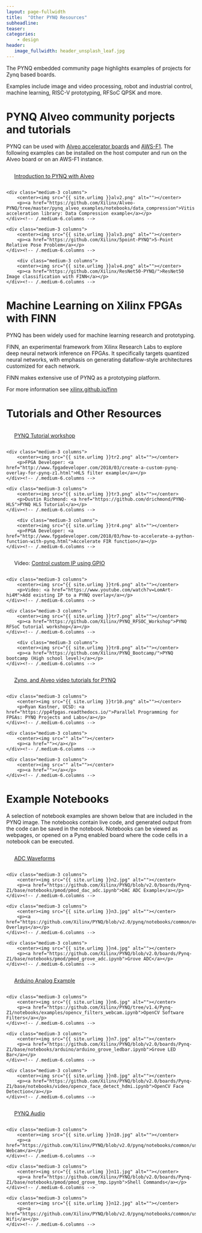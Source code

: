 ```yaml
---
layout: page-fullwidth
title:  "Other PYNQ Resources"
subheadline:
teaser: 
categories:
    - design
header:
   image_fullwidth: header_unsplash_leaf.jpg
---
```

The PYNQ embedded community page highlights examples of projects for Zynq based boards.

Examples include image and video processing, robot and industrial control, machine learning, RISC-V prototyping, RFSoC QPSK and more. 

<!--more-->
# PYNQ Alveo community porjects and tutorials

PYNQ can be used with <a href="https://www.xilinx.com/products/boards-and-kits/alveo.html">Alveo accelerator boards</a> and <a href="https://aws.amazon.com/ec2/instance-types/f1/">AWS-F1</a>. The following examples can be installed on the host computer and run on the Alveo board or on an AWS-F1 instance. 

<div class="row t60">
    <div class="medium-3 columns">
        <center><img src="{{ site.urlimg }}alv1.png" alt=""></center>
        <p><a href="https://github.com/Xilinx/Alveo-PYNQ">Introduction to PYNQ with Alveo</a></p>
    </div><!-- /.medium-6.columns -->

    <div class="medium-3 columns">
        <center><img src="{{ site.urlimg }}alv2.png" alt=""></center>
        <p><a href="https://github.com/Xilinx/Alveo-PYNQ/tree/master/pynq_alveo_examples/notebooks/data_compression">Vitis acceleration library: Data Compression example</a></p>
    </div><!-- /.medium-6.columns -->

    <div class="medium-3 columns">
        <center><img src="{{ site.urlimg }}alv3.png" alt=""></center>
        <p><a href="https://github.com/Xilinx/5point-PYNQ">5-Point Relative Pose Problem</a></p>
    </div><!-- /.medium-6.columns -->

        <div class="medium-3 columns">
        <center><img src="{{ site.urlimg }}alv4.png" alt=""></center>
        <p><a href="https://github.com/Xilinx/ResNet50-PYNQ/">ResNet50 Image classification with FINN</a></p>
    </div><!-- /.medium-6.columns -->
</div><!-- /.row -->

# Machine Learning on Xilinx FPGAs with FINN

PYNQ has been widely used for machine learning research and prototyping.

FINN, an experimental framework from Xilinx Research Labs to explore deep neural network inference on FPGAs. It specifically targets quantized neural networks, with emphasis on generating dataflow-style architectures customized for each network. 

FINN makes extensive use of PYNQ as a prototyping platform. 

For more information see <a href="https://xilinx.github.io/finn/">xilinx.github.io/finn</a>

# Tutorials and Other Resources

<div class="row t60">
    <div class="medium-3 columns">
        <center><img src="{{ site.urlimg }}tr1.png" alt=""></center>
        <p><a href="https://github.com/Xilinx/PYNQ_Workshop">PYNQ Tutorial workshop</a></p>
    </div><!-- /.medium-6.columns -->

    <div class="medium-3 columns">
        <center><img src="{{ site.urlimg }}tr2.png" alt=""></center>
        <p>FPGA Developer: <a href="http://www.fpgadeveloper.com/2018/03/create-a-custom-pynq-overlay-for-pynq-z1.html">HLS filter example</a></p>
    </div><!-- /.medium-6.columns -->

    <div class="medium-3 columns">
        <center><img src="{{ site.urlimg }}tr3.png" alt=""></center>
        <p>Dustin Richmond: <a href="https://github.com/drichmond/PYNQ-HLS">PYNQ HLS Tutorial</a></p>
    </div><!-- /.medium-6.columns -->

        <div class="medium-3 columns">
        <center><img src="{{ site.urlimg }}tr4.png" alt=""></center>
        <p>FPGA Developer: <a href="http://www.fpgadeveloper.com/2018/03/how-to-accelerate-a-python-function-with-pynq.html">Accelerate FIR function</a></p>
    </div><!-- /.medium-6.columns -->
</div><!-- /.row -->

<div class="row t60">
    <div class="medium-3 columns">
        <center><img src="{{ site.urlimg }}tr5.png" alt=""></center>
        <p>Video: <a href="https://www.youtube.com/watch?v=UBsCNPWudww">Control custom IP using GPIO</a></p>
    </div><!-- /.medium-6.columns -->

    <div class="medium-3 columns">
        <center><img src="{{ site.urlimg }}tr6.png" alt=""></center>
        <p>Video: <a href="https://www.youtube.com/watch?v=LomArt-hi4M">Add existing IP to a PYNQ overlay</a></p>
    </div><!-- /.medium-6.columns -->

    <div class="medium-3 columns">
        <center><img src="{{ site.urlimg }}tr7.png" alt=""></center>
        <p><a href="https://github.com/Xilinx/PYNQ_RFSOC_Workshop">PYNQ RFSoC tutorial workshop</a></p>
    </div><!-- /.medium-6.columns -->

        <div class="medium-3 columns">
        <center><img src="{{ site.urlimg }}tr8.png" alt=""></center>
        <p><a href="https://github.com/Xilinx/PYNQ_Bootcamp/">PYNQ bootcamp (High school level)</a></p>
    </div><!-- /.medium-6.columns -->
</div><!-- /.row -->

<div class="row t60">
    <div class="medium-3 columns">
        <center><img src="{{ site.urlimg }}tr9.png" alt=""></center>
        <p><a href="https://github.com/MakarenaLabs/Xilinx-FPGA-HLS-PYNQ-ALVEO-Flow">Zynq, and Alveo video tutorials for PYNQ</a></p>
    </div><!-- /.medium-6.columns -->

    <div class="medium-3 columns">
        <center><img src="{{ site.urlimg }}tr10.png" alt=""></center>
        <p>Ryan Kastner, UCSD: <a href="https://pp4fpgas.readthedocs.io/">Parallel Programming for FPGAs: PYNQ Projects and Labs</a></p>
    </div><!-- /.medium-6.columns -->

    <div class="medium-3 columns">
        <center><img src="" alt=""></center>
        <p><a href=""></a></p>
    </div><!-- /.medium-6.columns -->

    <div class="medium-3 columns">
        <center><img src="" alt=""></center>
        <p><a href=""></a></p>
    </div><!-- /.medium-6.columns -->
</div><!-- /.row -->


# Example Notebooks

A selection of notebook examples are shown below that are included in the PYNQ image. The notebooks contain live code, and generated output from the code can be saved in the notebook. Notebooks can be viewed as webpages, or opened on a Pynq enabled board where the code cells in a notebook can be executed. 

<div class="row t60">
    <div class="medium-3 columns">
        <center><img src="{{ site.urlimg }}n1.jpg" alt=""></center>
        <p><a href="https://github.com/Xilinx/PYNQ/blob/v2.0/boards/Pynq-Z1/base/notebooks/pmod/pmod_adc.ipynb">ADC Waveforms</a></p>
    </div><!-- /.medium-6.columns -->

    <div class="medium-3 columns">
        <center><img src="{{ site.urlimg }}n2.jpg" alt=""></center>
        <p><a href="https://github.com/Xilinx/PYNQ/blob/v2.0/boards/Pynq-Z1/base/notebooks/pmod/pmod_dac_adc.ipynb">DAC ADC Example</a></p>
    </div><!-- /.medium-6.columns -->

    <div class="medium-3 columns">
        <center><img src="{{ site.urlimg }}n3.jpg" alt=""></center>
        <p><a href="https://github.com/Xilinx/PYNQ/blob/v2.0/pynq/notebooks/common/overlay_download.ipynb">Downloading Overlays</a></p>
    </div><!-- /.medium-6.columns -->

    <div class="medium-3 columns">
        <center><img src="{{ site.urlimg }}n4.jpg" alt=""></center>
        <p><a href="https://github.com/Xilinx/PYNQ/blob/v2.0/boards/Pynq-Z1/base/notebooks/pmod/pmod_grove_adc.ipynb">Grove ADC</a></p>
    </div><!-- /.medium-6.columns -->
</div><!-- /.row -->

<div class="row t60">
    <div class="medium-3 columns">
        <center><img src="{{ site.urlimg }}n5.jpg" alt=""></center>
        <p><a href="https://github.com/Xilinx/PYNQ/tree/v1.4/Pynq-Z1/notebooks/examples/arduino_analog.ipynb">Arduino Analog Example</a></p>
    </div><!-- /.medium-6.columns -->

    <div class="medium-3 columns">
        <center><img src="{{ site.urlimg }}n6.jpg" alt=""></center>
        <p><a href="https://github.com/Xilinx/PYNQ/tree/v1.4/Pynq-Z1/notebooks/examples/opencv_filters_webcam.ipynb">OpenCV Software Filters</a></p>
    </div><!-- /.medium-6.columns -->

    <div class="medium-3 columns">
        <center><img src="{{ site.urlimg }}n7.jpg" alt=""></center>
        <p><a href="https://github.com/Xilinx/PYNQ/blob/v2.0/boards/Pynq-Z1/base/notebooks/arduino/arduino_grove_ledbar.ipynb">Grove LED Bar</a></p>
    </div><!-- /.medium-6.columns -->

    <div class="medium-3 columns">
        <center><img src="{{ site.urlimg }}n8.jpg" alt=""></center>
        <p><a href="https://github.com/Xilinx/PYNQ/blob/v2.0/boards/Pynq-Z1/base/notebooks/video/opencv_face_detect_hdmi.ipynb">OpenCV Face Detection</a></p>
    </div><!-- /.medium-6.columns -->
</div><!-- /.row -->

<div class="row t60">
    <div class="medium-3 columns">
        <center><img src="{{ site.urlimg }}n9.jpg" alt=""></center>
        <p><a href="https://github.com/Xilinx/PYNQ/blob/v2.0/boards/Pynq-Z1/base/notebooks/audio/audio_playback.ipynb">PYNQ Audio</a></p>
    </div><!-- /.medium-6.columns -->

    <div class="medium-3 columns">
        <center><img src="{{ site.urlimg }}n10.jpg" alt=""></center>
        <p><a href="https://github.com/Xilinx/PYNQ/blob/v2.0/pynq/notebooks/common/usb_webcam.ipynb">USB Webcam</a></p>
    </div><!-- /.medium-6.columns -->

    <div class="medium-3 columns">
        <center><img src="{{ site.urlimg }}n11.jpg" alt=""></center>
        <p><a href="https://github.com/Xilinx/PYNQ/blob/v2.0/boards/Pynq-Z1/base/notebooks/pmod/pmod_grove_tmp.ipynb">Shell Commands</a></p>
    </div><!-- /.medium-6.columns -->

    <div class="medium-3 columns">
        <center><img src="{{ site.urlimg }}n12.jpg" alt=""></center>
        <p><a href="https://github.com/Xilinx/PYNQ/blob/v2.0/pynq/notebooks/common/usb_wifi.ipynb">USB Wifi</a></p>
    </div><!-- /.medium-6.columns -->
</div><!-- /.row -->